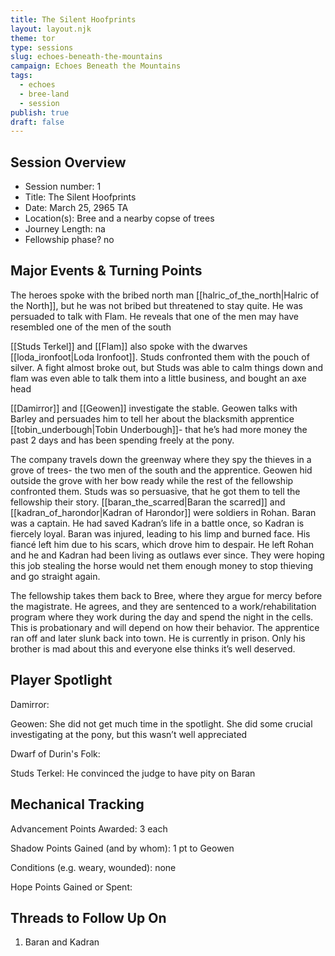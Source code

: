 ```yaml
---
title: The Silent Hoofprints
layout: layout.njk
theme: tor
type: sessions
slug: echoes-beneath-the-mountains
campaign: Echoes Beneath the Mountains
tags:
  - echoes
  - bree-land
  - session
publish: true
draft: false
---
```


## Session Overview

- Session number: 1
- Title: The Silent Hoofprints
- Date: March 25, 2965 TA
- Location(s): Bree and a nearby copse of trees
- Journey Length: na
- Fellowship phase? no

## Major Events & Turning Points

The heroes spoke with the bribed north man [[halric_of_the_north|Halric of the North]], but he was not bribed but threatened to stay quite. He was persuaded to talk with Flam. He reveals that one of the men may have resembled one of the men of the south

[[Studs Terkel]] and [[Flam]] also spoke with the dwarves [[loda_ironfoot|Loda Ironfoot]]. Studs confronted them with the pouch of silver. A fight almost broke out, but Studs was able to calm things down and flam was even able to talk them into a little business, and bought an axe head

[[Damirror]] and [[Geowen]] investigate the stable. Geowen talks with Barley and persuades him to tell her about the blacksmith apprentice [[tobin_underbough|Tobin Underbough]]- that he’s had more money the past 2 days and has been spending freely at the pony.

The company travels down the greenway where they spy the thieves in a grove of trees- the two men of the south and the apprentice. Geowen hid outside the grove with her bow ready while the rest of the fellowship confronted them. Studs was so persuasive, that he got them to tell the fellowship their story. [[baran_the_scarred|Baran the scarred]] and [[kadran_of_harondor|Kadran of Harondor]] were soldiers in Rohan. Baran was a captain. He had saved Kadran’s life in a battle once, so Kadran is fiercely loyal. Baran was injured, leading to his limp and burned face. His fiancé left him due to his scars, which drove him to despair. He left Rohan and he and Kadran had been living as outlaws ever since. They were hoping this job stealing the horse would net them enough money to stop thieving and go straight again.

The fellowship takes them back to Bree, where they argue for mercy before the magistrate. He agrees, and they are sentenced to a work/rehabilitation program where they work during the day and spend the night in the cells. This is probationary and will depend on how their behavior. The apprentice ran off and later slunk back into town. He is currently in prison. Only his brother is mad about this and everyone else thinks it’s well deserved.

## Player Spotlight

Damirror:

Geowen: She did not get much time in the spotlight. She did some crucial investigating at the pony, but this wasn’t well appreciated

Dwarf of Durin's Folk:

Studs Terkel: He convinced the judge to have pity on Baran

## Mechanical Tracking

Advancement Points Awarded: 3 each

Shadow Points Gained (and by whom): 1 pt to Geowen

Conditions (e.g. weary, wounded): none

Hope Points Gained or Spent:

## Threads to Follow Up On

1. Baran and Kadran
